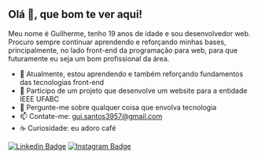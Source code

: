 ## Olá 👋, que bom te ver aqui!

Meu nome é Guilherme, tenho 19 anos de idade e sou desenvolvedor web. Procuro sempre continuar aprendendo e reforçando minhas bases, principalmente, no lado front-end da programação para web, para que futuramente eu seja um bom profissional da área.

- 🌱 Atualmente, estou aprendendo e também reforçando fundamentos das tecnologias front-end
- 🔭 Participo de um projeto que desenvolve um website para a entidade IEEE UFABC
- 💬 Pergunte-me sobre qualquer coisa que envolva tecnologia
- 📫 Contate-me: gui.santos3957@gmail.com
- ☕ Curiosidade: eu adoro café

[![Linkedin Badge](https://img.shields.io/badge/-LinkedIn-blue?style=flat-square&logo=Linkedin&logoColor=white&link=https://www.linkedin.com/in/guilherme-santos-573905178/)](https://www.linkedin.com/in/guilherme-santos-573905178/)
[![Instagram Badge](https://img.shields.io/badge/-Instagram-violet?style=flat-square&logo=Instagram&logoColor=white&link=https://www.instagram.com/_gui.santosx/)](https://www.instagram.com/_gui.santosx/)
